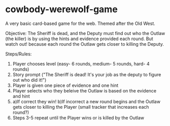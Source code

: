 # cowbody-werewolf-game
A very basic card-based game for the web. Themed after the Old West.

Objective:
The Sheriff is dead, and the Deputy must find out who the Outlaw (the killer) is by using the hints and evidence provided each round. But watch out! because each round the Outlaw gets closer to killing the Deputy.

Steps/Rules:

1. Player chooses level (easy- 6 rounds, medium- 5 rounds, hard- 4 rounds)
2. Story prompt ("The Sheriff is dead! It's your job as the deputy to figure out who did it!")
3. Player is given one piece of evidence and one hint
4. Player selects who they beleive the Outlaw is based on the evidence and hint
5. a)If correct they win! b)If incorrect a new round begins and the Outlaw gets closer to killing the Player (small tracker that increases each round?)
6. Steps 3-5 repeat until the Player wins or is killed by the Outlaw
